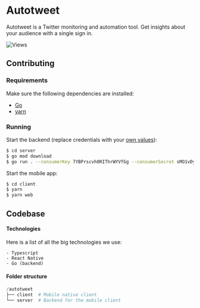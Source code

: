 # Autotweet

Autotweet is a Twitter monitoring and automation tool. Get insights about your audience with a single sign in.

![Views](https://user-images.githubusercontent.com/18191750/84209789-5335e700-aab7-11ea-991d-9ceac0fc0017.png)

## Contributing

### Requirements

Make sure the following dependencies are installed:
- [Go](https://golang.org/dl/)
- [yarn](https://yarnpkg.com/getting-started/install)

### Running



Start the backend (replace credentials with your [own values](https://developer.twitter.com/en/apps)):
```bash
$ cd server
$ go mod download
$ go run . --consumerKey 7YBPrscvh0RIThrWYVfGg --consumerSecret sMO1vDyJ9A0xfOA6RyWNjhTUS1sNqsa7Ae14gOZnw
```

Start the mobile app:

```bash
$ cd client
$ yarn
$ yarn web
```

## Codebase

#### Technologies
Here is a list of all the big technologies we use:

    - Typescript 
    - React Native
    - Go (backend)

#### Folder structure

```python
/autotweet
├── client  # Mobile native client
└── server  # Backend for the mobile client
```

